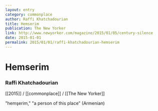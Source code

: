 ```yaml
---
layout: entry
category: commonplace
author: Raffi Khatchadourian
title: Hemserim
publication: The New Yorker
link: http://www.newyorker.com/magazine/2015/01/05/century-silence
date: 2015-01-01
permalink: 2015/01/01/raffi-khatchadourian-hemserim
---
```


# Hemserim

### Raffi Khatchadourian

[[2015]] / [[commonplace]] / [[The New Yorker]]

"hemşerim," "a person of this place" (Armenian)


